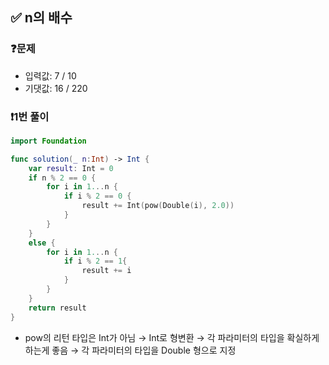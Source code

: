 ## ✅ n의 배수

### ❓문제
- 입력값: 7 / 10
- 기댓값: 16 / 220

### ❗️1번 풀이
```swift
import Foundation

func solution(_ n:Int) -> Int {
    var result: Int = 0
    if n % 2 == 0 {
        for i in 1...n {
            if i % 2 == 0 {
                result += Int(pow(Double(i), 2.0))
            }
        }
    }
    else {
        for i in 1...n {
            if i % 2 == 1{
                result += i
            }
        }
    }
    return result
}
```

- pow의 리턴 타입은 Int가 아님 → Int로 형변환 → 각 파라미터의 타입을 확실하게 하는게 좋음 → 각 파라미터의 타입을 Double 형으로 지정
